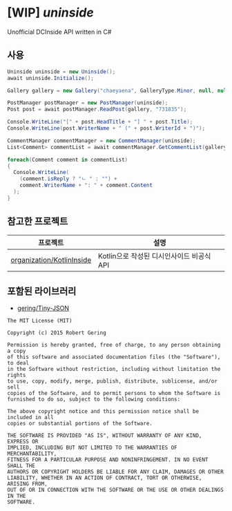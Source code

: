 # [WIP] *uninside*

Unofficial DCInside API written in C#

## 사용
```csharp
Uninside uninside = new Uninside();
await uninside.Initialize();

Gallery gallery = new Gallery("chaeyaena", GalleryType.Minor, null, null);

PostManager postManager = new PostManager(uninside);
Post post = await postManager.ReadPost(gallery, "731835");

Console.WriteLine("[" + post.HeadTitle + "] " + post.Title);
Console.WriteLine(post.WriterName + " (" + post.WriterId + ")");

CommentManager commentManager = new CommentManager(uninside);
List<Comment> commentList = await commentManager.GetCommentList(gallery, post.Id);

foreach(Comment comment in commentList)
{
  Console.WriteLine(
    (comment.isReply ? "ㄴ " : "") +
    comment.WriterName + ": " + comment.Content
  );
}
```

## 참고한 프로젝트
| 프로젝트        | 설명                                   | 
|-------------------|---------------------------------------|
| [organization/KotlinInside](https://github.com/organization/KotlinInside)  | Kotlin으로 작성된 디시인사이드 비공식 API | 

## 포함된 라이브러리
- [gering/Tiny-JSON](https://github.com/gering/Tiny-JSON)
```
The MIT License (MIT)

Copyright (c) 2015 Robert Gering

Permission is hereby granted, free of charge, to any person obtaining a copy
of this software and associated documentation files (the "Software"), to deal
in the Software without restriction, including without limitation the rights
to use, copy, modify, merge, publish, distribute, sublicense, and/or sell
copies of the Software, and to permit persons to whom the Software is
furnished to do so, subject to the following conditions:

The above copyright notice and this permission notice shall be included in all
copies or substantial portions of the Software.

THE SOFTWARE IS PROVIDED "AS IS", WITHOUT WARRANTY OF ANY KIND, EXPRESS OR
IMPLIED, INCLUDING BUT NOT LIMITED TO THE WARRANTIES OF MERCHANTABILITY,
FITNESS FOR A PARTICULAR PURPOSE AND NONINFRINGEMENT. IN NO EVENT SHALL THE
AUTHORS OR COPYRIGHT HOLDERS BE LIABLE FOR ANY CLAIM, DAMAGES OR OTHER
LIABILITY, WHETHER IN AN ACTION OF CONTRACT, TORT OR OTHERWISE, ARISING FROM,
OUT OF OR IN CONNECTION WITH THE SOFTWARE OR THE USE OR OTHER DEALINGS IN THE
SOFTWARE.
```
